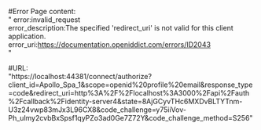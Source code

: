 #Error Page content:  
"
error:invalid_request  
error_description:The specified 'redirect_uri' is not valid for this client application.  
error_uri:https://documentation.openiddict.com/errors/ID2043  
"

#URL:  
"https://localhost:44381/connect/authorize?client_id=Apollo_Spa_1&scope=openid%20profile%20email&response_type=code&redirect_uri=http%3A%2F%2Flocalhost%3A3000%2Fapi%2Fauth%2Fcallback%2Fidentity-server4&state=8AjGCyvTHc6MXDvBLTYTnm-U3z24vwp83mJx3L96CX8&code_challenge=y75iiVov-Ph_ulmy2cvbBxSpsf1qyPZo3ad0Ge7Z72Y&code_challenge_method=S256"
